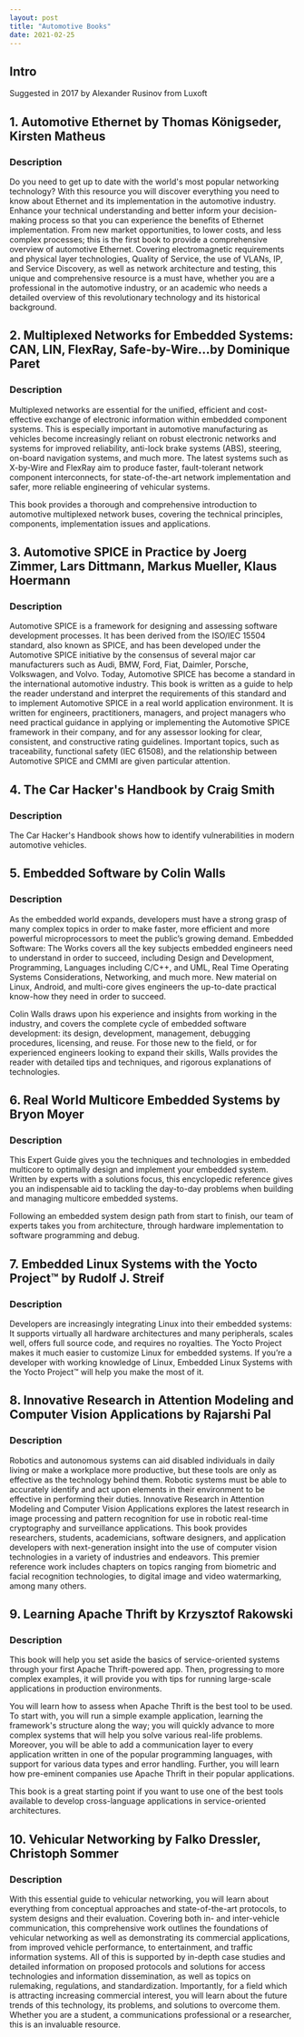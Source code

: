 ```yaml
---
layout: post
title: "Automotive Books"
date: 2021-02-25
---
```


## Intro

Suggested in 2017 by Alexander Rusinov from Luxoft

## 1. Automotive Ethernet by Thomas Königseder, Kirsten Matheus

### Description

Do you need to get up to date with the world's most popular networking technology? With this resource you will discover everything you need to know about Ethernet and its implementation in the automotive industry. Enhance your technical understanding and better inform your decision-making process so that you can experience the benefits of Ethernet implementation. From new market opportunities, to lower costs, and less complex processes; this is the first book to provide a comprehensive overview of automotive Ethernet. Covering electromagnetic requirements and physical layer technologies, Quality of Service, the use of VLANs, IP, and Service Discovery, as well as network architecture and testing, this unique and comprehensive resource is a must have, whether you are a professional in the automotive industry, or an academic who needs a detailed overview of this revolutionary technology and its historical background.

## 2. Multiplexed Networks for Embedded Systems: CAN, LIN, FlexRay, Safe-by-Wire...by Dominique Paret

### Description

Multiplexed networks are essential for the unified, efficient and cost-effective exchange of electronic information within embedded component systems. This is especially important in automotive manufacturing as vehicles become increasingly reliant on robust electronic networks and systems for improved reliability, anti-lock brake systems (ABS), steering, on-board navigation systems, and much more. The latest systems such as X-by-Wire and FlexRay aim to produce faster, fault-tolerant network component interconnects, for state-of-the-art network implementation and safer, more reliable engineering of vehicular systems.

This book provides a thorough and comprehensive introduction to automotive multiplexed network buses, covering the technical principles, components, implementation issues and applications.

## 3. Automotive SPICE in Practice by Joerg Zimmer, Lars Dittmann, Markus Mueller, Klaus Hoermann

### Description

Automotive SPICE is a framework for designing and assessing software development processes. It has been derived from the ISO/IEC 15504 standard, also known as SPICE, and has been developed under the Automotive SPICE initiative by the consensus of several major car manufacturers such as Audi, BMW, Ford, Fiat, Daimler, Porsche, Volkswagen, and Volvo. Today, Automotive SPICE has become a standard in the international automotive industry.
This book is written as a guide to help the reader understand and interpret the requirements of this standard and to implement Automotive SPICE in a real world application environment. It is written for engineers, practitioners, managers, and project managers who need practical guidance in applying or implementing the Automotive SPICE framework in their company, and for any assessor looking for clear, consistent, and constructive rating guidelines. Important topics, such as traceability, functional safety (IEC 61508), and the relationship between Automotive SPICE and CMMI are given particular attention.

## 4. The Car Hacker's Handbook by Craig Smith

### Description

The Car Hacker's Handbook shows how to identify vulnerabilities in modern automotive vehicles.

## 5. Embedded Software by Colin Walls

### Description

As the embedded world expands, developers must have a strong grasp of many complex topics in order to make faster, more efficient and more powerful microprocessors to meet the public’s growing demand. Embedded Software: The Works covers all the key subjects embedded engineers need to understand in order to succeed, including Design and Development, Programming, Languages including C/C++, and UML, Real Time Operating Systems Considerations, Networking, and much more. New material on Linux, Android, and multi-core gives engineers the up-to-date practical know-how they need in order to succeed.

Colin Walls draws upon his experience and insights from working in the industry, and covers the complete cycle of embedded software development: its design, development, management, debugging procedures, licensing, and reuse. For those new to the field, or for experienced engineers looking to expand their skills, Walls provides the reader with detailed tips and techniques, and rigorous explanations of technologies.

 

## 6. Real World Multicore Embedded Systems by Bryon Moyer

### Description

This Expert Guide gives you the techniques and technologies in embedded multicore to optimally design and implement your embedded system. Written by experts with a solutions focus, this encyclopedic reference gives you an indispensable aid to tackling the day-to-day problems when building and managing multicore embedded systems.

Following an embedded system design path from start to finish, our team of experts takes you from architecture, through hardware implementation to software programming and debug.

## 7. Embedded Linux Systems with the Yocto Project™ by Rudolf J. Streif

### Description

Developers are increasingly integrating Linux into their embedded systems: It supports virtually all hardware architectures and many peripherals, scales well, offers full source code, and requires no royalties. The Yocto Project makes it much easier to customize Linux for embedded systems. If you’re a developer with working knowledge of Linux, Embedded Linux Systems with the Yocto Project™ will help you make the most of it.

## 8. Innovative Research in Attention Modeling and Computer Vision Applications by Rajarshi Pal

### Description

Robotics and autonomous systems can aid disabled individuals in daily living or make a workplace more productive, but these tools are only as effective as the technology behind them. Robotic systems must be able to accurately identify and act upon elements in their environment to be effective in performing their duties. Innovative Research in Attention Modeling and Computer Vision Applications explores the latest research in image processing and pattern recognition for use in robotic real-time cryptography and surveillance applications. This book provides researchers, students, academicians, software designers, and application developers with next-generation insight into the use of computer vision technologies in a variety of industries and endeavors. This premier reference work includes chapters on topics ranging from biometric and facial recognition technologies, to digital image and video watermarking, among many others.

## 9. Learning Apache Thrift by Krzysztof Rakowski

### Description

This book will help you set aside the basics of service-oriented systems through your first Apache Thrift-powered app. Then, progressing to more complex examples, it will provide you with tips for running large-scale applications in production environments.

You will learn how to assess when Apache Thrift is the best tool to be used. To start with, you will run a simple example application, learning the framework's structure along the way; you will quickly advance to more complex systems that will help you solve various real-life problems. Moreover, you will be able to add a communication layer to every application written in one of the popular programming languages, with support for various data types and error handling. Further, you will learn how pre-eminent companies use Apache Thrift in their popular applications.

This book is a great starting point if you want to use one of the best tools available to develop cross-language applications in service-oriented architectures.

## 10. Vehicular Networking by Falko Dressler, Christoph Sommer

### Description

With this essential guide to vehicular networking, you will learn about everything from conceptual approaches and state-of-the-art protocols, to system designs and their evaluation. Covering both in- and inter-vehicle communication, this comprehensive work outlines the foundations of vehicular networking as well as demonstrating its commercial applications, from improved vehicle performance, to entertainment, and traffic information systems. All of this is supported by in-depth case studies and detailed information on proposed protocols and solutions for access technologies and information dissemination, as well as topics on rulemaking, regulations, and standardization. Importantly, for a field which is attracting increasing commercial interest, you will learn about the future trends of this technology, its problems, and solutions to overcome them. Whether you are a student, a communications professional or a researcher, this is an invaluable resource.
